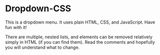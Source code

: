 # Dropdown-CSS
This is a dropdown menu. It uses plain HTML, CSS, and JavaScript. Have fun with it!

There are multiple, nested lists, and elements can be removed relatively simply in HTML (if you can find them).
Read the comments and hopefully you will understand what to change.
